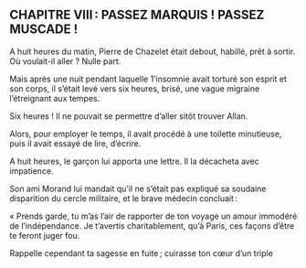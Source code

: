 ## CHAPITRE VIII : PASSEZ MARQUIS ! PASSEZ MUSCADE !

A huit heures du matin, Pierre de Chazelet était debout, habillé, prêt à
sortir. Où voulait-il aller ? Nulle part.

Mais après une nuit pendant laquelle 1’insomnie avait torturé son esprit et son
corps, il s’était levé vers six heures, brisé, une vague migraine l’étreignant aux tempes.

Six heures ! Il ne pouvait se permettre d’aller sitôt trouver Allan.

Alors, pour employer le temps, il avait procédé à une toilette minutieuse, puis il avait essayé de lire, d’écrire.

A huit heures, le garçon lui apporta une lettre. Il la décacheta avec impatience.

Son ami Morand lui mandait qu’il ne s’était pas expliqué sa soudaine disparition du cercle militaire, et le brave médecin concluait :

« Prends garde, tu m’as l’air de rapporter de ton voyage un amour immodéré
de l’indépendance. Je t’avertis charitablement, qu’à Paris, ces façons d’être te feront juger fou.

Rappelle cependant ta sagesse en fuite ; cuirasse ton cœur d’un triple
